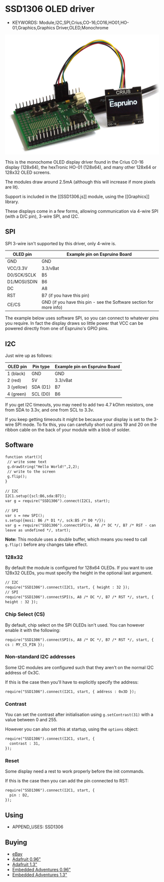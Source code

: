 <!--- Copyright (c) 2013 Gordon Williams, Pur3 Ltd. See the file LICENSE for copying permission. -->
SSD1306 OLED driver
=======================

* KEYWORDS: Module,I2C,SPI,Crius,CO-16,CO16,HO01,HO-01,Graphics,Graphics Driver,OLED,Monochrome

![Crius C0-16 OLED Display](SSD1306/module.jpg)

This is the monochome OLED display driver found in the Crius C0-16 display (128x64), the hexTronic HO-01 (128x64), and many other 128x64 or 128x32 OLED screens.

The modules draw around 2.5mA (although this will increase if more pixels are lit).

Support is included in the [[SSD1306.js]] module, using the [[Graphics]] library.

These displays come in a few forms, allowing communication via 4-wire SPI (with a D/C pin), 3-wire SPI, and I2C.

SPI
---

SPI 3-wire isn't supported by this driver, only 4-wire is.

| OLED pin  | Example pin on Espruino Board |
|-----------|-------------------------------|
| GND       | GND |
| VCC/3.3V       | 3.3/vBat |
| D0/SCK/SCLK    | B5 |
| D1/MOSI/SDIN   | B6 |
| DC        | A8 |
| RST       | B7 (if you have this pin) |
| CE/CS     | GND (if you have this pin - see the Software section for more info) |

The example below uses software SPI, so you can connect to whatever pins you require. 
In fact the display draws so little power that VCC can be powered directly from one 
of Espruino's GPIO pins.

I2C
---

Just wire up as follows:

| OLED pin | Pin type | Example pin on Espruino Board |
|---------|----------|-------------------------------|
|  1 (black)   | GND      | GND |
|  2 (red) | 5V    | 3.3/vBat |
|  3 (yellow) | SDA (D1)    | B7 |
|  4 (green) | SCL (D0)  | B6 |

If you get I2C timeouts, you may need to add two 4.7 kOhm resistors, one from SDA to 3.3v, and one from SCL to 3.3v. 

If you keep getting timeouts it might be because your display is set to the 3-wire SPI mode. To fix this, you can carefully short out pins 19 and 20 on the ribbon cable on the back of your module with a blob of solder.

Software
-------

```
function start(){
 // write some text
 g.drawString("Hello World!",2,2);
 // write to the screen
 g.flip(); 
}

// I2C
I2C1.setup({scl:B6,sda:B7});
var g = require("SSD1306").connect(I2C1, start);

// SPI
var s = new SPI();
s.setup({mosi: B6 /* D1 */, sck:B5 /* D0 */});
var g = require("SSD1306").connectSPI(s, A8 /* DC */, B7 /* RST - can leave as undefined */, start);
```

**Note:** This module uses a double buffer, which means you need to call ```g.flip()``` before any changes take effect.

### 128x32

By default the module is configured for 128x64 OLEDs. If you want to use 128x32 OLEDs, you must specify the height in the optional last argument. 

```
// I2C
require("SSD1306").connect(I2C1, start, { height : 32 });
// SPI
require("SSD1306").connectSPI(s, A8 /* DC */, B7 /* RST */, start, { height : 32 });
```

### Chip Select (CS)

By default, chip select on the SPI OLEDs isn't used. You can however enable it with the following:

```
require("SSD1306").connectSPI(s, A8 /* DC */, B7 /* RST */, start, { cs : MY_CS_PIN });
```

### Non-standard I2C addresses

Some I2C modules are configured such that they aren't on the normal I2C address of 0x3C.

If this is the case then you'll have to explicitly specify the address:

```
require("SSD1306").connect(I2C1, start, { address : 0x3D });
```

### Contrast

You can set the contrast after initialisation using `g.setContrast(31)` with a value between 0 and 255.

However you can also set this at startup, using the `options` object:

```
require("SSD1306").connect(I2C1, start, { 
  contrast : 31,
});
```
### Reset 

Some display need a rest to work properly before the init commands.

If this is the case then you can add the pin connected to RST:

```
require("SSD1306").connect(I2C1, start, { 
  pin : D2,
});
```

Using 
-----

* APPEND_USES: SSD1306

Buying
-----

* [eBay](http://www.ebay.com/sch/i.html?_nkw=crius+co-16)
* [Adafruit 0.96"](http://www.adafruit.com/products/326)
* [Adafruit 1.3"](http://www.adafruit.com/products/938)
* [Embedded Adventures 0.96"](http://www.embeddedadventures.com/oled_display_128x64_OLED-12864-WHITE.html)
* [Embedded Adventures 1.3"](http://www.embeddedadventures.com/oled_display_128x64_OLED-12864B-WHITE.html)

